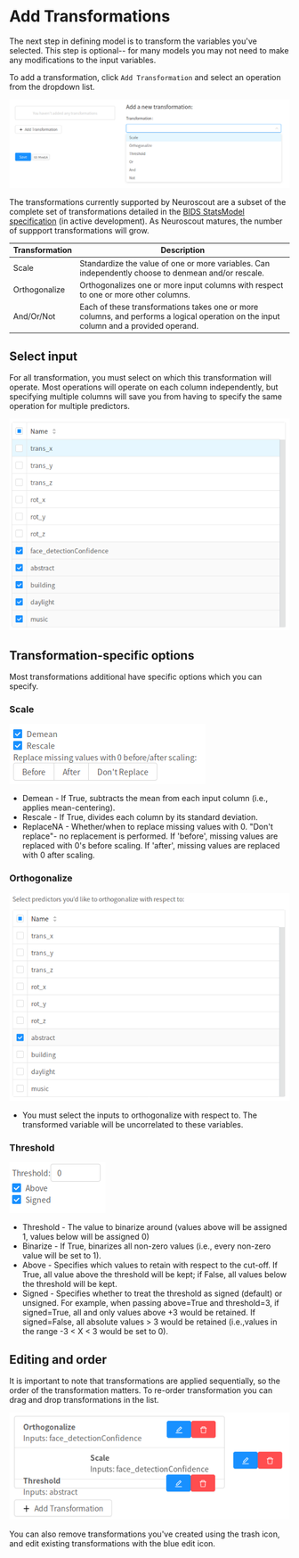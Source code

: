 # Add Transformations

The next step in defining model is to transform the variables you've selected. This step is optional-- for many models you may not need to make any modifications to the input variables.

To add a transformation, click `Add Transformation` and select an operation from the dropdown list.

![Add transformation](img/transformation_add.png)

The transformations currently supported by Neuroscout are a subset of the complete set of transformations detailed in the [BIDS StatsModel specification](https://docs.google.com/document/d/1bq5eNDHTb6Nkx3WUiOBgKvLNnaa5OMcGtD0AZ9yms2M/edit?usp=sharing) (in active development). As Neuroscout matures, the number of suppport transformations will grow.

| Transformation      | Description                                                                                                                                |
|---------------------|--------------------------------------------------------------------------------------------------------------------------------------------|
| Scale               | Standardize the value of one or more variables. Can independently choose to denmean and/or rescale.                                        |
| Orthogonalize       | Orthogonalizes one or more input columns with respect to one or more other columns.                                                        |
| And/Or/Not          | Each of these transformations takes one or more columns, and performs a logical operation on the input column and a provided operand.      |

## Select input

For all transformation, you must select on which this transformation will operate.
Most operations will operate on each column independently, but specifying multiple columns will save you from having to specify the same operation for multiple predictors.

![Select inputs](img/transformation_inputs.png)

## Transformation-specific options
Most transformations additional have specific options which you can specify.

### Scale

![Scale](img/transformation_scale.png)

  - Demean - If True, subtracts the mean from each input column (i.e., applies mean-centering).
  - Rescale - If True, divides each column by its standard deviation.
  - ReplaceNA - Whether/when to replace missing values with 0. "Don't replace"- no replacement is performed. If 'before', missing values are replaced with 0's before scaling. If 'after', missing values are replaced with 0 after scaling.

### Orthogonalize

![Orthogonalize](img/transformation_orth.png)

- You must select the inputs to orthogonalize with respect to. The transformed variable will be uncorrelated to these variables.

### Threshold

![Threshold](img/transformation_thresh.png)

- Threshold - The value to binarize around (values above will be assigned 1, values below will be assigned 0)
- Binarize -  If True, binarizes all non-zero values (i.e., every non-zero value will be set to 1).
- Above -  Specifies which values to retain with respect to the cut-off. If True, all value above the threshold will be kept; if False, all values below the threshold will be kept.
- Signed - Specifies whether to treat the threshold as signed (default) or unsigned. For example, when passing above=True and threshold=3, if signed=True, all and only values above +3 would be retained. If signed=False, all absolute values > 3 would be retained (i.e.,values in  the range -3 < X < 3 would be set to 0).

## Editing and order

It is important to note that transformations are applied sequentially, so the order of the transformation matters.
To re-order transformation you can drag and drop transformations in the list.

![Drag](img/transformation_drag.png)

You can also remove transformations you've created using the trash icon, and edit existing transformations with the blue edit icon.
